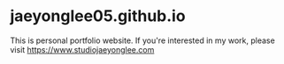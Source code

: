 # jaeyonglee05.github.io

This is personal portfolio website. If you're interested in my work, please visit https://www.studiojaeyonglee.com
